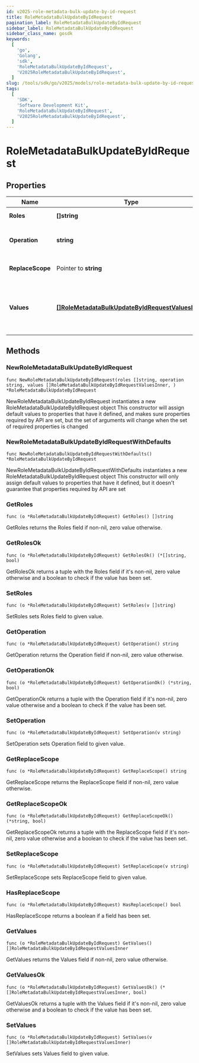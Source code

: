 ```yaml
---
id: v2025-role-metadata-bulk-update-by-id-request
title: RoleMetadataBulkUpdateByIdRequest
pagination_label: RoleMetadataBulkUpdateByIdRequest
sidebar_label: RoleMetadataBulkUpdateByIdRequest
sidebar_class_name: gosdk
keywords:
  [
    'go',
    'Golang',
    'sdk',
    'RoleMetadataBulkUpdateByIdRequest',
    'V2025RoleMetadataBulkUpdateByIdRequest',
  ]
slug: /tools/sdk/go/v2025/models/role-metadata-bulk-update-by-id-request
tags:
  [
    'SDK',
    'Software Development Kit',
    'RoleMetadataBulkUpdateByIdRequest',
    'V2025RoleMetadataBulkUpdateByIdRequest',
  ]
---
```


# RoleMetadataBulkUpdateByIdRequest

## Properties

| Name | Type | Description | Notes |
| --- | --- | --- | --- |
| **Roles** | **[]string** | Roles' Id to be updated |
| **Operation** | **string** | The operation to be performed |
| **ReplaceScope** | Pointer to **string** | The choice of update scope. | [optional] |
| **Values** | [**[]RoleMetadataBulkUpdateByIdRequestValuesInner**](role-metadata-bulk-update-by-id-request-values-inner) | The metadata to be updated, including attribute key and value. |

## Methods

### NewRoleMetadataBulkUpdateByIdRequest

`func NewRoleMetadataBulkUpdateByIdRequest(roles []string, operation string, values []RoleMetadataBulkUpdateByIdRequestValuesInner, ) *RoleMetadataBulkUpdateByIdRequest`

NewRoleMetadataBulkUpdateByIdRequest instantiates a new RoleMetadataBulkUpdateByIdRequest object This constructor will assign default values to properties that have it defined, and makes sure properties required by API are set, but the set of arguments will change when the set of required properties is changed

### NewRoleMetadataBulkUpdateByIdRequestWithDefaults

`func NewRoleMetadataBulkUpdateByIdRequestWithDefaults() *RoleMetadataBulkUpdateByIdRequest`

NewRoleMetadataBulkUpdateByIdRequestWithDefaults instantiates a new RoleMetadataBulkUpdateByIdRequest object This constructor will only assign default values to properties that have it defined, but it doesn't guarantee that properties required by API are set

### GetRoles

`func (o *RoleMetadataBulkUpdateByIdRequest) GetRoles() []string`

GetRoles returns the Roles field if non-nil, zero value otherwise.

### GetRolesOk

`func (o *RoleMetadataBulkUpdateByIdRequest) GetRolesOk() (*[]string, bool)`

GetRolesOk returns a tuple with the Roles field if it's non-nil, zero value otherwise and a boolean to check if the value has been set.

### SetRoles

`func (o *RoleMetadataBulkUpdateByIdRequest) SetRoles(v []string)`

SetRoles sets Roles field to given value.

### GetOperation

`func (o *RoleMetadataBulkUpdateByIdRequest) GetOperation() string`

GetOperation returns the Operation field if non-nil, zero value otherwise.

### GetOperationOk

`func (o *RoleMetadataBulkUpdateByIdRequest) GetOperationOk() (*string, bool)`

GetOperationOk returns a tuple with the Operation field if it's non-nil, zero value otherwise and a boolean to check if the value has been set.

### SetOperation

`func (o *RoleMetadataBulkUpdateByIdRequest) SetOperation(v string)`

SetOperation sets Operation field to given value.

### GetReplaceScope

`func (o *RoleMetadataBulkUpdateByIdRequest) GetReplaceScope() string`

GetReplaceScope returns the ReplaceScope field if non-nil, zero value otherwise.

### GetReplaceScopeOk

`func (o *RoleMetadataBulkUpdateByIdRequest) GetReplaceScopeOk() (*string, bool)`

GetReplaceScopeOk returns a tuple with the ReplaceScope field if it's non-nil, zero value otherwise and a boolean to check if the value has been set.

### SetReplaceScope

`func (o *RoleMetadataBulkUpdateByIdRequest) SetReplaceScope(v string)`

SetReplaceScope sets ReplaceScope field to given value.

### HasReplaceScope

`func (o *RoleMetadataBulkUpdateByIdRequest) HasReplaceScope() bool`

HasReplaceScope returns a boolean if a field has been set.

### GetValues

`func (o *RoleMetadataBulkUpdateByIdRequest) GetValues() []RoleMetadataBulkUpdateByIdRequestValuesInner`

GetValues returns the Values field if non-nil, zero value otherwise.

### GetValuesOk

`func (o *RoleMetadataBulkUpdateByIdRequest) GetValuesOk() (*[]RoleMetadataBulkUpdateByIdRequestValuesInner, bool)`

GetValuesOk returns a tuple with the Values field if it's non-nil, zero value otherwise and a boolean to check if the value has been set.

### SetValues

`func (o *RoleMetadataBulkUpdateByIdRequest) SetValues(v []RoleMetadataBulkUpdateByIdRequestValuesInner)`

SetValues sets Values field to given value.
